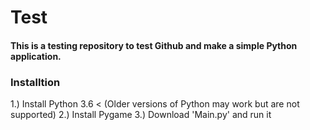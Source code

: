 # Test
#### This is a testing repository to test Github and make a simple Python application.

### Installtion
1.) Install Python 3.6 < (Older versions of Python may work but are not supported)
2.) Install Pygame
3.) Download 'Main.py' and run it
